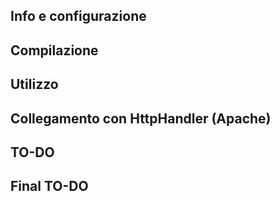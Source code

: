 ## Info e configurazione



## Compilazione


## Utilizzo


## Collegamento con HttpHandler (Apache)


## TO-DO


## Final TO-DO


